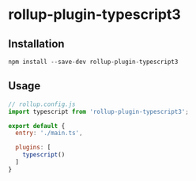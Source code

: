 rollup-plugin-typescript3
=========================

Installation
------------

    npm install --save-dev rollup-plugin-typescript3

Usage
-----

```javascript
// rollup.config.js
import typescript from 'rollup-plugin-typescript3';

export default {
  entry: './main.ts',

  plugins: [
    typescript()
  ]
}
```
